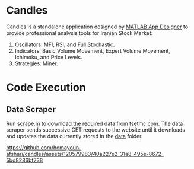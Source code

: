 # Candles
Candles is a standalone application designed by <a href="https://it.mathworks.com/products/matlab/app-designer.html">MATLAB App Designer<a> to provide professional analysis tools for Iranian Stock Market:
1. Oscillators: MFI, RSI, and Full Stochastic.
2. Indicators: Basic Volume Movement, Expert Volume Movement, Ichimoku, and Price Levels.
3. Strategies: Miner.

# Code Execution
## Data Scraper
Run [scrape.m](scrape.m) to download the required data from <a href="http://www.tsetmc.com/tsev2/data/instinfodata.aspx">tsetmc.com</a>. The data scraper sends successive GET requests to the website until it downloads and updates the data currently stored in the [data](data) folder.

https://github.com/homayoun-afshari/candles/assets/120579983/40a227e2-31a8-495e-8672-5bd8286bf738


